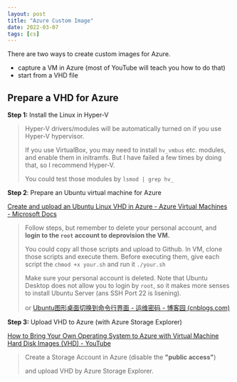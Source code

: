 ```yaml
---
layout: post
title: "Azure Custom Image"
date: 2022-03-07
tags: [cs]
---
```


There are two ways to create custom images for Azure. 

- capture a VM in Azure (most of YouTube will teach you how to do that)
- start from a VHD file 

## Prepare a VHD for Azure 

**Step 1:** Install the Linux in Hyper-V 

> Hyper-V drivers/modules will be automatically turned on if you use Hyper-V hypervisor. 
>
> If you use VirtualBox, you may need to install `hv_vmbus` etc. modules, and enable them in initramfs. But I have failed a few times by doing that, so I recommend Hyper-V.  
>
> You could test those modules by `lsmod | grep hv_`

**Step 2**: Prepare an Ubuntu virtual machine for Azure

[Create and upload an Ubuntu Linux VHD in Azure - Azure Virtual Machines - Microsoft Docs](https://docs.microsoft.com/en-us/azure/virtual-machines/linux/create-upload-ubuntu)

> Follow steps, but remember to delete your personal account, and **login to the `root` account to deprovision the VM.** 
>
> You could copy all those scripts and upload to Github. In VM, clone those scripts and execute them. Before executing them, give each script the `chmod +x your.sh` and run it `./your.sh`
>
> Make sure your personal account is deleted. Note that Ubuntu Desktop does not allow you to login by `root`, so it makes more senses to install Ubuntu Server (ans SSH Port 22 is lisening). 
>
> or [Ubuntu图形桌面切换到命令行界面 - 运维密码 - 博客园 (cnblogs.com)](https://www.cnblogs.com/mefj/p/13537802.html)

**Step 3:** Upload VHD to Azure (with Azure Storage Explorer)

[How to Bring Your Own Operating System to Azure with Virtual Machine Hard Disk Images (VHD) - YouTube](https://www.youtube.com/watch?v=fVwVq_RGwc0)

>Create a Storage Account in Azure (disable the **"public access"**)
>
>and upload VHD by Azure Storage Explorer. 


